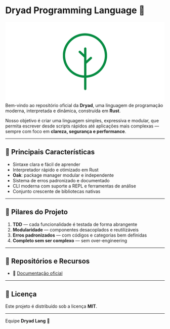# Dryad Programming Language 🌿
![](https://github.com/Dryad-lang/Dryad/blob/main/assets/banner.png?raw=true)
Bem-vindo ao repositório oficial da **Dryad**, uma linguagem de programação moderna, interpretada e dinâmica, construída em **Rust**.

Nosso objetivo é criar uma linguagem simples, expressiva e modular, que permita escrever desde scripts rápidos até aplicações mais complexas — sempre com foco em **clareza, segurança e performance**.

---

## 🚀 Principais Características

* Sintaxe clara e fácil de aprender
* Interpretador rápido e otimizado em Rust
* **Oak**: package manager modular e independente
* Sistema de erros padronizado e documentado
* CLI moderna com suporte a REPL e ferramentas de análise
* Conjunto crescente de bibliotecas nativas

---

## 🌱 Pilares do Projeto

1. **TDD** — cada funcionalidade é testada de forma abrangente
2. **Modularidade** — componentes desacoplados e reutilizáveis
3. **Erros padronizados** — com códigos e categorias bem definidas
4. **Completo sem ser complexo** — sem over-engineering

---

## 📌 Repositórios e Recursos

* 🔗 [Documentação oficial](https://github.com/Dryad-lang/source/blob/main/manuals/SYNTAX.md)


---

## 📄 Licença

Este projeto é distribuído sob a licença **MIT**.

---

Equipe **Dryad Lang** 🚀
